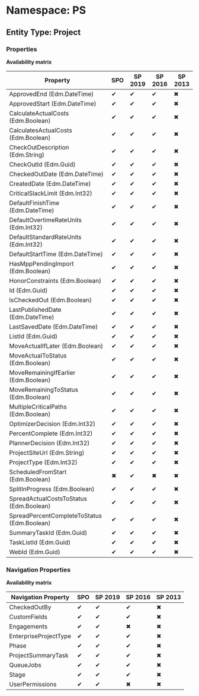 # Namespace: PS

## Entity Type: Project

### Properties

**Availability matrix**

Property | SPO | SP 2019 | SP 2016 | SP 2013
----------|-----|---------|---------|--------
ApprovedEnd (Edm.DateTime) | ✔ | ✔ | ✔ | ✖
ApprovedStart (Edm.DateTime) | ✔ | ✔ | ✔ | ✖
CalculateActualCosts (Edm.Boolean) | ✔ | ✔ | ✔ | ✖
CalculatesActualCosts (Edm.Boolean) | ✔ | ✔ | ✔ | ✖
CheckOutDescription (Edm.String) | ✔ | ✔ | ✔ | ✖
CheckOutId (Edm.Guid) | ✔ | ✔ | ✔ | ✖
CheckedOutDate (Edm.DateTime) | ✔ | ✔ | ✔ | ✖
CreatedDate (Edm.DateTime) | ✔ | ✔ | ✔ | ✖
CriticalSlackLimit (Edm.Int32) | ✔ | ✔ | ✔ | ✖
DefaultFinishTime (Edm.DateTime) | ✔ | ✔ | ✔ | ✖
DefaultOvertimeRateUnits (Edm.Int32) | ✔ | ✔ | ✔ | ✖
DefaultStandardRateUnits (Edm.Int32) | ✔ | ✔ | ✔ | ✖
DefaultStartTime (Edm.DateTime) | ✔ | ✔ | ✔ | ✖
HasMppPendingImport (Edm.Boolean) | ✔ | ✔ | ✔ | ✖
HonorConstraints (Edm.Boolean) | ✔ | ✔ | ✔ | ✖
Id (Edm.Guid) | ✔ | ✔ | ✔ | ✖
IsCheckedOut (Edm.Boolean) | ✔ | ✔ | ✔ | ✖
LastPublishedDate (Edm.DateTime) | ✔ | ✔ | ✔ | ✖
LastSavedDate (Edm.DateTime) | ✔ | ✔ | ✔ | ✖
ListId (Edm.Guid) | ✔ | ✔ | ✔ | ✖
MoveActualIfLater (Edm.Boolean) | ✔ | ✔ | ✔ | ✖
MoveActualToStatus (Edm.Boolean) | ✔ | ✔ | ✔ | ✖
MoveRemainingIfEarlier (Edm.Boolean) | ✔ | ✔ | ✔ | ✖
MoveRemainingToStatus (Edm.Boolean) | ✔ | ✔ | ✔ | ✖
MultipleCriticalPaths (Edm.Boolean) | ✔ | ✔ | ✔ | ✖
OptimizerDecision (Edm.Int32) | ✔ | ✔ | ✔ | ✖
PercentComplete (Edm.Int32) | ✔ | ✔ | ✔ | ✖
PlannerDecision (Edm.Int32) | ✔ | ✔ | ✔ | ✖
ProjectSiteUrl (Edm.String) | ✔ | ✔ | ✔ | ✖
ProjectType (Edm.Int32) | ✔ | ✔ | ✔ | ✖
ScheduledFromStart (Edm.Boolean) | ✖ | ✔ | ✖ | ✖
SplitInProgress (Edm.Boolean) | ✔ | ✔ | ✔ | ✖
SpreadActualCostsToStatus (Edm.Boolean) | ✔ | ✔ | ✔ | ✖
SpreadPercentCompleteToStatus (Edm.Boolean) | ✔ | ✔ | ✔ | ✖
SummaryTaskId (Edm.Guid) | ✔ | ✔ | ✔ | ✖
TaskListId (Edm.Guid) | ✔ | ✔ | ✔ | ✖
WebId (Edm.Guid) | ✔ | ✔ | ✔ | ✖

### Navigation Properties

**Availability matrix**

Navigation Property | SPO | SP 2019 | SP 2016 | SP 2013
----------|-----|---------|---------|--------
CheckedOutBy | ✔ | ✔ | ✔ | ✖
CustomFields | ✔ | ✔ | ✔ | ✖
Engagements | ✔ | ✔ | ✖ | ✖
EnterpriseProjectType | ✔ | ✔ | ✔ | ✖
Phase | ✔ | ✔ | ✔ | ✖
ProjectSummaryTask | ✔ | ✔ | ✔ | ✖
QueueJobs | ✔ | ✔ | ✔ | ✖
Stage | ✔ | ✔ | ✔ | ✖
UserPermissions | ✔ | ✔ | ✖ | ✖
